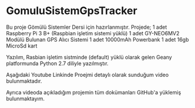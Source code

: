 # GomuluSistemGpsTracker
Bu proje Gömülü Sistemler Dersi için hazırlanmıştır.
Projede;
1 adet Raspberry Pi 3 B+ (Raspbian işletim sistemi yüklü)
1 adet GY-NEO6MV2 Modülü Bulunan GPS Alıcı Sistemi
1 adet 10000mAh Powerbank
1 adet 16gb MicroSd kart

Yazılım, Rasbian işletim sistminde (default) yüklü olarak gelen Geany platformunda Python 2.7 diliyle yazılmıştır.

Aşağıdaki Youtube Linkinde Proejmi detaylı olarak sunduğum video bulunmaktadır.

Ayrıca videoda açıkladığım projemin tüm dokümanları GitHub'a yüklemiş bulunmaktayım.


